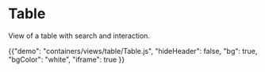 # Table

<p class="description">View of a table with search and interaction.</p>

{{"demo": "containers/views/table/Table.js", "hideHeader": false, "bg": true, "bgColor": "white", "iframe": true }}

